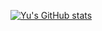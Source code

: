 
[![Yu's GitHub stats](https://github-readme-stats.vercel.app/api?username=IdealistYu&show_icons=true)](https://github.com/anuraghazra/github-readme-stats)









<!--
**IdealistYu/IdealistYu** is a ✨ _special_ ✨ repository because its `README.md` (this file) appears on your GitHub profile.

Here are some ideas to get you started:

- 🔭 I’m currently working on ...
- 🌱 I’m currently learning ...
- 👯 I’m looking to collaborate on ...
- 🤔 I’m looking for help with ...
- 💬 Ask me about ...
- 📫 How to reach me: ...
- 😄 Pronouns: ...
- ⚡ Fun fact: ...
-->
